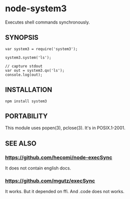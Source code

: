 node-system3
============

Executes shell commands synchronously.

SYNOPSIS
--------

    var system3 = require('system3');

    system3.system('ls');

    // capture stdout
    var out = system3.qx('ls');
    console.log(out);

INSTALLATION
------------

    npm install system3

PORTABILITY
-----------

This module uses popen(3), pclose(3). It's in POSIX.1-2001.

SEE ALSO
--------

### https://github.com/hecomi/node-execSync

It does not contain english docs.

### https://github.com/mgutz/execSync

It works. But it depended on ffi. And .code does not works.

